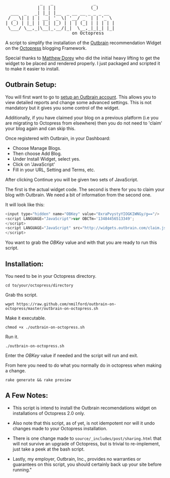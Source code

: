 <pre>
             _   _               _       
            | | | |             (_)      
  ___  _   _| |_| |__  _ __ __ _ _ _ __  
 / _ \| | | | __| '_ \| '__/ _` | | '_ \ 
| (_) | |_| | |_| |_) | | | (_| | | | | |
 \___/ \__,_|\__|_.__/|_|  \__,_|_|_| |_|
                         on Octopress
</pre>

A script to simplify the installation of the [Outbrain](http://www.outbrain.com/) recommendation Widget on the [Octopress](http://octopress.org/) blogging Framework.

Special thanks to [Matthew Dorey](https://twitter.com/mattischrome) who did the initial heavy lifting to get the widget to be placed and rendered properly. I just packaged and scripted it to make it easier to install.

## Outbrain Setup:

You will first want to go to [setup an Outbrain account](https://my.outbrain.com/register). This allows you to view detailed reports and change some advanced settings.  This is not mandatory but it gives you some control of the widget.

Additionally, if you have claimed your blog on a previous platform (i.e you are migrating to Octopress from elsewhere) then you do not need to 'claim' your blog again and can skip this.

Once registered with Outbrain, in your Dashboard:
* Choose Manage Blogs.
* Then choose Add Blog.
* Under Install Widget, select yes.
* Click on 'JavaScript' 
* Fill in your URL, Setting and Terms, etc.

After clicking Continue you will be given two sets of JavaScript.

The first is the actual widget code.  The second is there for you to claim your blog with Outbrain.  We need a bit of information from the second one.

It will look like this:
```javascript
<input type="hidden" name="OBKey" value="8xraPvystyYIOGKIWNGy/g=="/>
<script LANGUAGE="JavaScript">var OBCTm='13484456513349';
</script>
<script LANGUAGE="JavaScript" src="http://widgets.outbrain.com/claim.js">
</script>
```

You want to grab the _OBKey_ value and with that you are ready to run this script.

## Installation:

You need to be in your Octopress directory.

`cd to/your/octopress/directory`

Grab ths script.

`wget https://raw.github.com/nmilford/outbrain-on-octopress/master/outbrain-on-octopress.sh`

Make it executable.

`chmod +x ./outbrain-on-octopress.sh`

Run it.

`./outbrain-on-octopress.sh`

Enter the _OBKey_ value if needed and the script will run and exit.

From here you need to do what you normally do in octopress when making a change.

`rake generate && rake preview`

## A Few Notes:

* This script is intend to install the Outbrain recomendations widget on installations of Octopress 2.0 only.

* Also note that this script, as of yet, is not idempotent nor will it undo changes made to your Octopress installation.

* There is one change made to `source/_includes/post/sharing.html` that will not survive an upgrade of Octopress, but is trivial to re-implement, just take a peek at the bash script.

* Lastly, my employer, Outbrain, Inc., provides no warranties or guarantees on this script, you should certainly back up your site before running."

